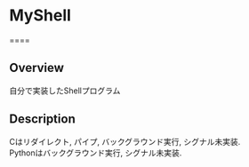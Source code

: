 # MyShell
====

## Overview
自分で実装したShellプログラム

## Description
Cはリダイレクト, パイプ, バックグラウンド実行, シグナル未実装.  
Pythonはバックグラウンド実行, シグナル未実装.  
